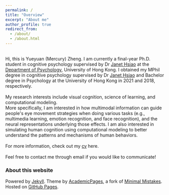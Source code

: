 ```yaml
---
permalink: /
title: "Overview"
excerpt: "About me"
author_profile: true
redirect_from:
  - /about/
  - /about.html
---
```


\
Hi, this is Yueyuan (Mercury) Zheng. I am currently a final-year Ph.D. student in cognitive psychology supervised by Dr [Janet Hsiao](http://abc.psy.hku.hk/janet/) at the [Department of Psychology](https://psychology.hku.hk/), University of Hong Kong. I obtained my MPhil degree in cognitive psychology supervised by Dr [Janet Hsiao](http://abc.psy.hku.hk/janet/) and Bachelor degree in Psychology at the University of Hong Kong in 2021 and 2018, respectively.
\
  \
My research interests include visual cognition, science of learning, and computational modeling.\
More specifically, I am interested in how multimodal information can guide people's eye movement strategies when doing various tasks (e.g., multimedia learning, emotion recognition, and face recognition), and the neural representations underlying those effects. I am also interested in simulating human cognition using computational modeling to better understand the patterns and mechanisms of human behaviors. 
\
  \
For more information, check out my [cv](https://mercuryzheng.github.io/files/yz_cv.pdf) here.
\
  \
Feel free to contact me through email if you would like to communicate!



### About this website
Powered by [Jekyll](http://jekyllrb.com). Theme by [AcademicPages](https://github.com/academicpages/academicpages.github.io), a fork of [Minimal Mistakes](https://mademistakes.com/work/minimal-mistakes-jekyll-theme/). Hosted on [GitHub Pages](https://pages.github.com/).

<!-- Powered by <a href="http://jekyllrb.com" rel="nofollow">Jekyll</a> &amp; <a href="https://github.com/academicpages/academicpages.github.io">AcademicPages</a>, a fork of <a href="https://mademistakes.com/work/minimal-mistakes-jekyll-theme/" rel="nofollow">Minimal Mistakes</a>. Hosted on GitHub Pages. -->


